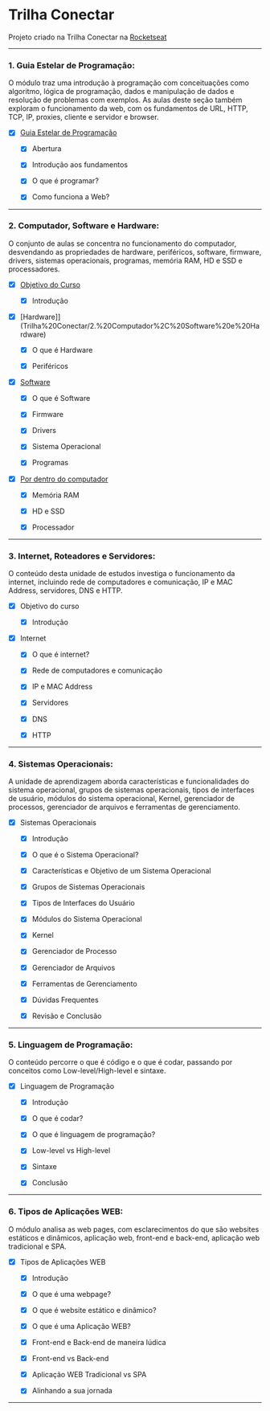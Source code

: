 # Trilha Conectar

Projeto criado na Trilha Conectar na [Rocketseat](https://www.rocketseat.com.br/)

---

### 1. Guia Estelar de Programação:

O módulo traz uma introdução à programação com conceituações como algoritmo, lógica de programação, dados e manipulação de dados e resolução de problemas com exemplos. As aulas deste seção também exploram o funcionamento da web, com os fundamentos de URL, HTTP, TCP, IP, proxies, cliente e servidor e browser.

- [x] [Guia Estelar de Programação](Trilha%20Conectar/1.%20Guia%20Estelar%20de%20Programação)

    - [x] Abertura

    - [x] Introdução aos fundamentos
    
    - [x] O que é programar?
    
    - [x] Como funciona a Web?

---

### 2. Computador, Software e Hardware:

O conjunto de aulas se concentra no funcionamento do computador, desvendando as propriedades de hardware, periféricos, software, firmware, drivers, sistemas operacionais, programas, memória RAM, HD e SSD e processadores.

- [x] [Objetivo do Curso](Trilha%20Conectar/2.%20Computador%2C%20Software%20e%20Hardware)

    - [x] Introdução

- [x] [Hardware]](Trilha%20Conectar/2.%20Computador%2C%20Software%20e%20Hardware)

    - [x] O que é Hardware

    - [x] Periféricos

- [x] [Software](Trilha%20Conectar/2.%20Computador%2C%20Software%20e%20Hardware)

    - [x] O que é Software

    - [x] Firmware

    - [x] Drivers

    - [x] Sistema Operacional
    
    - [x] Programas

- [x] [Por dentro do computador](Trilha%20Conectar/2.%20Computador%2C%20Software%20e%20Hardware)

    - [x] Memória RAM

    - [x] HD e SSD

    - [x] Processador

---

### 3. Internet, Roteadores e Servidores:

O conteúdo desta unidade de estudos investiga o funcionamento da internet, incluindo rede de computadores e comunicação, IP e MAC Address, servidores, DNS e HTTP.

- [x] Objetivo do curso

    - [x] Introdução

- [x] Internet

    - [x] O que é internet?

    - [x] Rede de computadores e comunicação

    - [x] IP e MAC Address

    - [x] Servidores

    - [x] DNS
    
    - [x] HTTP

---

### 4. Sistemas Operacionais:

A unidade de aprendizagem aborda características e funcionalidades do sistema operacional, grupos de sistemas operacionais, tipos de interfaces de usuário, módulos do sistema operacional, Kernel, gerenciador de processos, gerenciador de arquivos e ferramentas de gerenciamento.

- [x] Sistemas Operacionais

    - [x] Introdução

    - [x] O que é o Sistema Operacional?

    - [x] Características e Objetivo de um Sistema Operacional

    - [x] Grupos de Sistemas Operacionais

    - [x] Tipos de Interfaces do Usuário

    - [x] Módulos do Sistema Operacional

    - [x] Kernel

    - [x] Gerenciador de Processo

    - [x] Gerenciador de Arquivos

    - [x] Ferramentas de Gerenciamento

    - [x] Dúvidas Frequentes

    - [x] Revisão e Conclusão

---

### 5. Linguagem de Programação:

O conteúdo percorre o que é código e o que é codar, passando por conceitos como Low-level/High-level e sintaxe.

- [x] Linguagem de Programação

    - [x] Introdução

    - [x] O que é codar?

    - [x] O que é linguagem de programação?

    - [x] Low-level vs High-level

    - [x] Sintaxe

    - [x] Conclusão

---

### 6. Tipos de Aplicações WEB:

O módulo analisa as web pages, com esclarecimentos do que são websites estáticos e dinâmicos, aplicação web, front-end e back-end, aplicação web tradicional e SPA.

- [x] Tipos de Aplicações WEB

    - [x] Introdução

    - [x] O que é uma webpage?

    - [x] O que é website estático e dinâmico?

    - [x] O que é uma Aplicação WEB?

    - [X] Front-end e Back-end de maneira lúdica

    - [X] Front-end vs Back-end

    - [x] Aplicação WEB Tradicional vs SPA

    - [x] Alinhando a sua jornada

---